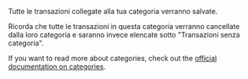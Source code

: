 Tutte le transazioni collegate alla tua categoria verranno salvate.

Ricorda che tutte le transazioni in questa categoria verranno cancellate dalla loro categoria e saranno invece elencate sotto "Transazioni senza categoria".

If you want to read more about categories, check out the [official documentation on categories](https://firefly-iii.readthedocs.io/en/latest/concepts/categories.html).